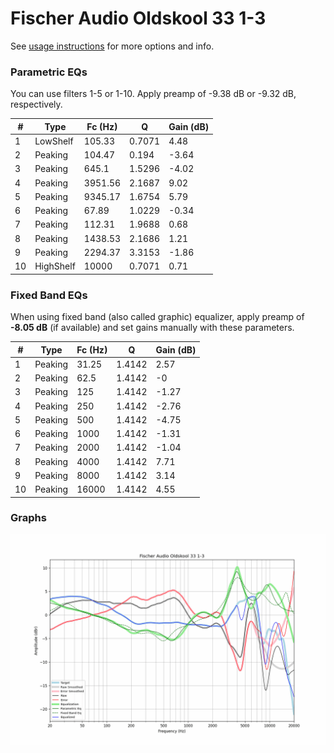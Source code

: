 # Fischer Audio Oldskool 33 1-3
See [usage instructions](https://github.com/jaakkopasanen/AutoEq#usage) for more options and info.

### Parametric EQs
You can use filters 1-5 or 1-10. Apply preamp of -9.38 dB or -9.32 dB, respectively.

|   # | Type      |   Fc (Hz) |      Q |   Gain (dB) |
|-----|-----------|-----------|--------|-------------|
|   1 | LowShelf  |    105.33 | 0.7071 |        4.48 |
|   2 | Peaking   |    104.47 | 0.194  |       -3.64 |
|   3 | Peaking   |    645.1  | 1.5296 |       -4.02 |
|   4 | Peaking   |   3951.56 | 2.1687 |        9.02 |
|   5 | Peaking   |   9345.17 | 1.6754 |        5.79 |
|   6 | Peaking   |     67.89 | 1.0229 |       -0.34 |
|   7 | Peaking   |    112.31 | 1.9688 |        0.68 |
|   8 | Peaking   |   1438.53 | 2.1686 |        1.21 |
|   9 | Peaking   |   2294.37 | 3.3153 |       -1.86 |
|  10 | HighShelf |  10000    | 0.7071 |        0.71 |

### Fixed Band EQs
When using fixed band (also called graphic) equalizer, apply preamp of **-8.05 dB** (if available) and set gains manually with these parameters.

|   # | Type    |   Fc (Hz) |      Q |   Gain (dB) |
|-----|---------|-----------|--------|-------------|
|   1 | Peaking |     31.25 | 1.4142 |        2.57 |
|   2 | Peaking |     62.5  | 1.4142 |       -0    |
|   3 | Peaking |    125    | 1.4142 |       -1.27 |
|   4 | Peaking |    250    | 1.4142 |       -2.76 |
|   5 | Peaking |    500    | 1.4142 |       -4.75 |
|   6 | Peaking |   1000    | 1.4142 |       -1.31 |
|   7 | Peaking |   2000    | 1.4142 |       -1.04 |
|   8 | Peaking |   4000    | 1.4142 |        7.71 |
|   9 | Peaking |   8000    | 1.4142 |        3.14 |
|  10 | Peaking |  16000    | 1.4142 |        4.55 |

### Graphs
![](./Fischer%20Audio%20Oldskool%2033%201-3.png)
